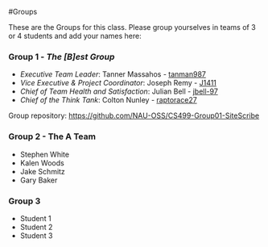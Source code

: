 #Groups

These are the Groups for this class. Please group yourselves in teams of 3 or 4 students and add your names here:

### Group 1 - _The [B]est Group_
+ _Executive Team Leader_: Tanner Massahos - [tanman987](https://github.com/tanman987)
+ _Vice Executive & Project Coordinator_: Joseph Remy - [J1411](https://github.com/J1411)
+ _Chief of Team Health and Satisfaction_: Julian Bell - [jbell-97](https://github.com/jbell-97)
+ _Chief of the Think Tank_: Colton Nunley - [raptorace27](https://github.com/raptorace27)

Group repository: <https://github.com/NAU-OSS/CS499-Group01-SiteScribe>

### Group 2 - The A Team
* Stephen White
* Kalen Woods
* Jake Schmitz
* Gary Baker 

### Group 3
* Student 1
* Student 2
* Student 3
